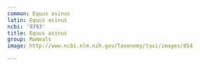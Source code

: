 ```yaml
---
common: Equus asinus
latin: Equus asinus
ncbi: '9793'
title: Equus asinus
group: Mammals
image: http://www.ncbi.nlm.nih.gov/Taxonomy/taxi/images/854

---
```

